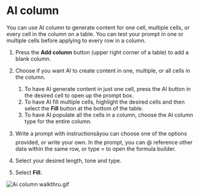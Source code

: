 **AI column**
=============


You can use AI column to generate content for one cell, multiple cells, or every cell in the column on a table. You can test your prompt in one or multiple cells before applying to every row in a column.


1. Press the **Add column** button (upper right corner of a table) to add a blank column.
2. Choose if you want AI to create content in one, multiple, or all cells in the column.


	1. To have AI generate content in just one cell, press the AI button in the desired cell to open up the prompt box.
	2. To have AI fill multiple cells, highlight the desired cells and then select the **Fill** button at the bottom of the table.
	3. To have AI populate all the cells in a column, choose the AI column type for the entire column.
3. Write a prompt with instructionsâyou can choose one of the options provided, or write your own. In the prompt, you can @ reference other data within the same row, or type = to open the formula builder.
4. Select your desired length, tone and type.
5. Select **Fill.**

![Ai column walkthru.gif](https://coda.intercom-attachments-7.com/i/o/761963504/ad0f5a77e8b9ed2377d8be78/upload_3258245721397400315)